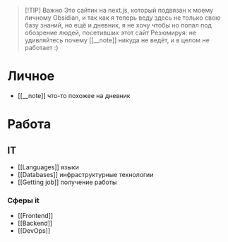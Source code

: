 
> [!TIP] Важно
> Это сайтик на next.js, который подвязан к моему личному Obsidian, и так как я теперь веду здесь не только свою базу знаний, но ещё и дневник, я не хочу чтобы но попал под обозрение людей, посетивших этот сайт
> Резюмируя: не удивляйтесь почему [[__note]] никуда не ведёт, и в целом не работает :)

# Личное
* [[__note]] что-то похожее на дневник 
# Работа
## IT
* [[Languages]] языки
* [[Databases]] инфраструктурные технологии
* [[Getting job]] получение работы
### Сферы it
* [[Frontend]]
* [[Backend]]
* [[DevOps]]
